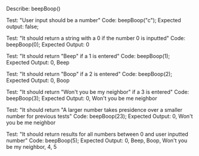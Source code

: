 
<!-- 1. Numbers that contain a 1: all digits replaced with "Beep!"
2. Numbers that contain a 2: all digits replaced with "Boop!"
3. Numbers that contain a 3: all digits replaced with "Won't you be my neighbor?"
4. Numbers that contain both a 1, 2, or 3 default to larger number, ie 13 "Boop!", 21 "Won't you be my neighbor", 32 "Won't you be my neighbor!"
5. A user should be able to enter a new number and see new results over and over again. -->

Describe: beepBoop()

Test: "User input should be a number"
Code: beepBoop("c");
Expected output: false;

Test: "It should return a string with a 0 if the number 0 is inputted"
Code: beepBoop(0);
Expected Output: 0

Test: "It should return "Beep" if a 1 is entered"
Code: beepBoop(1);
Expected Output: 0, Beep 

Test: "It should return "Boop" if a 2 is entered"
Code: beepBoop(2);
Expected Output: 0, Boop 

Test: "It should return "Won't you be my neighbor" if a 3 is entered"
Code: beepBoop(3);
Expected Output: 0, Won't you be me neighbor

Test: "It should return "A larger number takes presidence over a smaller number for previous tests"
Code: beepBoop(23);
Expected Output: 0, Won't you be me neighbor

Test: "It should return results for all numbers between 0 and user inputted number"
Code: beepBoop(5);
Expected Output: 0, Beep, Boop, Won't you be my neighbor, 4, 5




